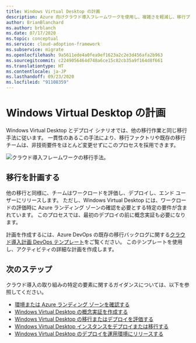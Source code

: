 ```yaml
---
title: Windows Virtual Desktop の計画
description: Azure 向けクラウド導入フレームワークを使用し、複雑さを軽減し、移行プロセスを標準化するベストプラクティスを使用して Windows Virtual Desktop の移行を計画します。
author: BrianBlanchard
ms.author: brblanch
ms.date: 07/17/2020
ms.topic: conceptual
ms.service: cloud-adoption-framework
ms.subservice: migrate
ms.openlocfilehash: 9a5611ede4a0fea9ef1623a2c2e3d456afa2b963
ms.sourcegitcommit: c2249056464d748a6ce15c82cb35a9f164d8f661
ms.translationtype: HT
ms.contentlocale: ja-JP
ms.lasthandoff: 09/23/2020
ms.locfileid: "91108359"
---
```

# <a name="windows-virtual-desktop-planning"></a>Windows Virtual Desktop の計画

Windows Virtual Desktop とデプロイ シナリオでは、他の移行作業と同じ移行手法に従います。 一貫性のあるこの手法により、移行ファクトリや既存の移行チームは、非技術要件をほとんど変更せずにこのプロセスを採用できます。

![クラウド導入フレームワークの移行手法。](../../_images/migrate/methodology.png)

## <a name="plan-your-migration"></a>移行を計画する

他の移行と同様に、チームはワークロードを評価し、デプロイし、エンド ユーザーにリリースします。 ただし、Windows Virtual Desktop には、ワークロードの評価時に Azure ランディング ゾーンの確認を必要とする特定の要件が含まれています。 このプロセスでは、最初のデプロイの前に概念実証も必要になります。

計画を作成するには、Azure DevOps の既存の移行バックログに関する[クラウド導入計画 DevOps テンプレート](../../plan/template.md)をご覧ください。 このテンプレートを使用し、アクティビティの詳細な計画を作成します。

## <a name="next-steps"></a>次のステップ

クラウド導入の取り組みの特定の要素に関するガイダンスについては、以下を参照してください。

- [環境または Azure ランディング ゾーンを確認する](./ready.md)
- [Windows Virtual Desktop の概念実証を作成する](./proof-of-concept.md)
- [Windows Virtual Desktop の移行またはデプロイを評価する](./migrate-assess.md)
- [Windows Virtual Desktop インスタンスをデプロイまたは移行する](./migrate-deploy.md)
- [Windows Virtual Desktop のデプロイを運用環境にリリースする](./migrate-release.md)
